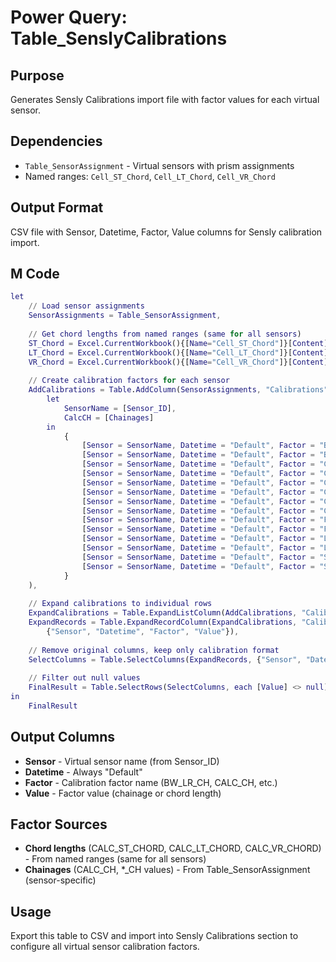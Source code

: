 # Power Query: Table_SenslyCalibrations

## Purpose
Generates Sensly Calibrations import file with factor values for each virtual sensor.

## Dependencies
- `Table_SensorAssignment` - Virtual sensors with prism assignments
- Named ranges: `Cell_ST_Chord`, `Cell_LT_Chord`, `Cell_VR_Chord`

## Output Format
CSV file with Sensor, Datetime, Factor, Value columns for Sensly calibration import.

## M Code
```m
let
    // Load sensor assignments
    SensorAssignments = Table_SensorAssignment,
    
    // Get chord lengths from named ranges (same for all sensors)
    ST_Chord = Excel.CurrentWorkbook(){[Name="Cell_ST_Chord"]}[Content]{0}[Column1],
    LT_Chord = Excel.CurrentWorkbook(){[Name="Cell_LT_Chord"]}[Content]{0}[Column1],
    VR_Chord = Excel.CurrentWorkbook(){[Name="Cell_VR_Chord"]}[Content]{0}[Column1],
    
    // Create calibration factors for each sensor
    AddCalibrations = Table.AddColumn(SensorAssignments, "Calibrations", each
        let
            SensorName = [Sensor_ID],
            CalcCH = [Chainages]
        in
            {
                [Sensor = SensorName, Datetime = "Default", Factor = "BW_LR_CH", Value = [BW_LR_CH]],
                [Sensor = SensorName, Datetime = "Default", Factor = "BW_RR_CH", Value = [BW_RR_CH]],
                [Sensor = SensorName, Datetime = "Default", Factor = "CALC_CH", Value = CalcCH],
                [Sensor = SensorName, Datetime = "Default", Factor = "CALC_LT_CHORD", Value = LT_Chord],
                [Sensor = SensorName, Datetime = "Default", Factor = "CALC_ST_CHORD", Value = ST_Chord],
                [Sensor = SensorName, Datetime = "Default", Factor = "CALC_VR_CHORD", Value = VR_Chord],
                [Sensor = SensorName, Datetime = "Default", Factor = "CL_LR_CH", Value = [CL_LR_CH]],
                [Sensor = SensorName, Datetime = "Default", Factor = "CL_RR_CH", Value = [CL_RR_CH]],
                [Sensor = SensorName, Datetime = "Default", Factor = "FW_LR_CH", Value = [FW_LR_CH]],
                [Sensor = SensorName, Datetime = "Default", Factor = "FW_RR_CH", Value = [FW_RR_CH]],
                [Sensor = SensorName, Datetime = "Default", Factor = "LT_LR_CH", Value = [LT_LR_CH]],
                [Sensor = SensorName, Datetime = "Default", Factor = "LT_RR_CH", Value = [LT_RR_CH]],
                [Sensor = SensorName, Datetime = "Default", Factor = "ST_LR_CH", Value = [ST_LR_CH]],
                [Sensor = SensorName, Datetime = "Default", Factor = "ST_RR_CH", Value = [ST_RR_CH]]
            }
    ),
    
    // Expand calibrations to individual rows
    ExpandCalibrations = Table.ExpandListColumn(AddCalibrations, "Calibrations"),
    ExpandRecords = Table.ExpandRecordColumn(ExpandCalibrations, "Calibrations", 
        {"Sensor", "Datetime", "Factor", "Value"}),
    
    // Remove original columns, keep only calibration format
    SelectColumns = Table.SelectColumns(ExpandRecords, {"Sensor", "Datetime", "Factor", "Value"}),
    
    // Filter out null values
    FinalResult = Table.SelectRows(SelectColumns, each [Value] <> null)
in
    FinalResult
```

## Output Columns
- **Sensor** - Virtual sensor name (from Sensor_ID)
- **Datetime** - Always "Default" 
- **Factor** - Calibration factor name (BW_LR_CH, CALC_CH, etc.)
- **Value** - Factor value (chainage or chord length)

## Factor Sources
- **Chord lengths** (CALC_ST_CHORD, CALC_LT_CHORD, CALC_VR_CHORD) - From named ranges (same for all sensors)
- **Chainages** (CALC_CH, *_CH values) - From Table_SensorAssignment (sensor-specific)

## Usage
Export this table to CSV and import into Sensly Calibrations section to configure all virtual sensor calibration factors.